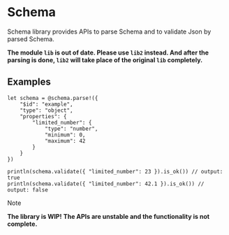 # Schema

Schema library provides APIs to parse Schema and to validate Json by parsed Schema.

**The module `lib` is out of date. Please use `lib2` instead. And after the parsing is done, `lib2` will take place of the original `lib` completely.**

## Examples

```moonbit
let schema = @schema.parse!({
    "$id": "example",
    "type": "object",
    "properties": {
        "limited_number": {
            "type": "number",
            "minimum": 0,
            "maximum": 42
        }
    }
})

println(schema.validate({ "limited_number": 23 }).is_ok()) // output: true
println(schema.validate({ "limited_number": 42.1 }).is_ok()) // output: false
```

> [!note]
> **The library is WIP!**
> **The APIs are unstable and the functionality is not complete.**

